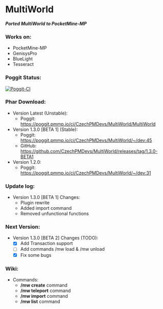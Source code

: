 # MultiWorld

_**Ported MultiWorld to PocketMine-MP**_

### Works on:
  - PocketMine-MP
  - GenisysPro
  - BlueLight
  - Tesseract

### Poggit Status:

[![Poggit-CI](https://poggit.pmmp.io/ci.badge/CzechPMDevs/MultiWorld/MultiWorld)](https://poggit.pmmp.io/ci/CzechPMDevs/MultiWorld/MultiWorld)

### Phar Download:
  - Version Latest (Unstable):
      - Poggit: https://poggit.pmmp.io/ci/CzechPMDevs/MultiWorld/MultiWorld
  - Version 1.3.0 [BETA 1] (Stable):
      - Poggit: https://poggit.pmmp.io/ci/CzechPMDevs/MultiWorld/~/dev:45
      - GitHub: https://github.com/CzechPMDevs/MultiWorld/releases/tag/1.3.0-BETA1
  - Version 1.2.0:
    - Poggit: https://poggit.pmmp.io/ci/CzechPMDevs/MultiWorld/~/dev:31
    
### Update log:

- Version 1.3.0 [BETA 1] Changes:
  - Plugin rewrite
  - Added import command
  - Removed unfunctional functions
  
### Next Version:

- Version 1.3.0 [BETA 2] Changes (TODO):
    - [x] Add Transaction support
    - [ ] Add commands /mw load & /mw unload
    - [x] Fix some bugs
  
### Wiki:

- Commands:
  - **/mw create** command
  - **/mw teleport** command
  - **/mw import** command
  - **/mw list** command
